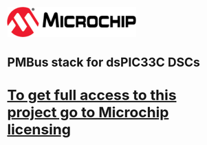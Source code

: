 <!-- Please do not change this html logo with link -->
<a href="https://www.microchip.com" rel="nofollow"><img src="images/microchip.png" alt="MCHP" width="300"/></a>


# PMBus stack for dsPIC33C DSCs


# <p><a href="https://ww1.microchip.com/downloads/secure/aemDocuments/documents/MCU16/SoftwareLibrary/stack_ver1_1_pmbus_spec1_3.zip" rel="nofollow" style="font-size: 25pt">To get full access to this project go to Microchip licensing</a></p>

